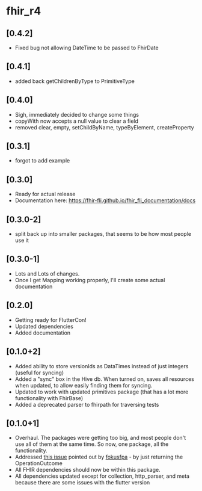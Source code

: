 # fhir_r4

## [0.4.2]

* Fixed bug not allowing DateTime to be passed to FhirDate

## [0.4.1]

* added back getChildrenByType to PrimitiveType

## [0.4.0]

* Sigh, immediately decided to change some things
* copyWith now accepts a null value to clear a field
* removed clear, empty, setChildByName, typeByElement, createProperty

## [0.3.1]

* forgot to add example

## [0.3.0]

* Ready for actual release
* Documentation here: https://fhir-fli.github.io/fhir_fli_documentation/docs

## [0.3.0-2]

* split back up into smaller packages, that seems to be how most people use it

## [0.3.0-1]

* Lots and Lots of changes.
* Once I get Mapping working properly, I'll create some actual documentation

## [0.2.0]

* Getting ready for FlutterCon!
* Updated dependencies
* Added documentation

## [0.1.0+2]

* Added ability to store versionIds as DataTimes instead of just integers (useful for syncing)
* Added a "sync" box in the Hive db. When turned on, saves all resources when updated, to allow easily finding them for syncing.
* Updated to work with updated primitives package (that has a lot more functionality with FhirBase)
* Added a deprecated parser to fhirpath for traversing tests

## [0.1.0+1]

* Overhaul. The packages were getting too big, and most people don't use all of them at the same time. So now, one package, all the functionality.
* Addressed [this issue](https://github.com/fhir-fli/fhir_at_rest/issues/2) pointed out by [fokusfpa](https://github.com/fokusfpa) - by just returning the OperationOutcome
* All FHIR dependencies should now be within this package.
* All dependencies updated except for collection, http_parser, and meta because there are some issues with the flutter version